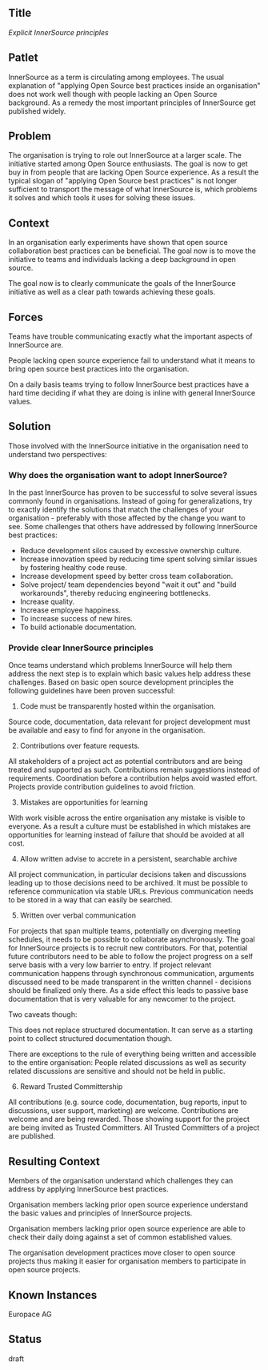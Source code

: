 ## Title

_Explicit InnerSource principles_

## Patlet

InnerSource as a term is circulating among employees. The usual explanation of
"applying Open Source best practices inside an organisation" does not work well
though with people lacking an Open Source background. As a remedy the most
important principles of InnerSource get published widely.

## Problem

The organisation is trying to role out InnerSource at a larger scale. The
initiative started among Open Source enthusiasts. The goal is now to get buy in
from people that are lacking Open Source experience. As a result the typical
slogan of "applying Open Source best practices" is not longer sufficient to
transport the message of what InnerSource is, which problems it solves and which
tools it uses for solving these issues.

## Context

In an organisation early experiments have shown that open source collaboration
best practices can be beneficial. The goal now is to move the initiative to
teams and individuals lacking a deep background in open source.

The goal now is to clearly communicate the goals of the InnerSource initiative
as well as a clear path towards achieving these goals.

## Forces

Teams have trouble communicating exactly what the important aspects of
InnerSource are.

People lacking open source experience fail to understand what it means to bring
open source best practices into the organisation.

On a daily basis teams trying to follow InnerSource best practices have a hard
time deciding if what they are doing is inline with general InnerSource values.

## Solution

Those involved with the InnerSource initiative in the organisation need to
understand two perspectives:

### Why does the organisation want to adopt InnerSource?

In the past InnerSource has proven to be successful to solve several issues
commonly found in organisations. Instead of going for generalizations, try to
exactly identify the solutions that match the challenges of your organisation -
preferably with those affected by the change you want to see. Some challenges
that others have addressed by following InnerSource best practices:

* Reduce development silos caused by excessive ownership culture.
* Increase innovation speed by reducing time spent solving similar issues by
  fostering healthy code reuse.
* Increase development speed by better cross team collaboration.
* Solve project/ team dependencies beyond "wait it out" and "build workarounds",
  thereby reducing engineering bottlenecks.
* Increase quality.
* Increase employee happiness.
* To increase success of new hires.
* To build actionable documentation.

### Provide clear InnerSource principles

Once teams understand which problems InnerSource will help them address the next
step is to explain which basic values help address these challenges. Based on
basic open source development principles the following guidelines have been
proven successful:

1. Code must be transparently hosted within the organisation.

Source code, documentation, data relevant for project development must be
available and easy to find for anyone in the organisation.

2. Contributions over feature requests.

All stakeholders of a project act as potential contributors and are being
treated and supported as such. Contributions remain suggestions instead of
requirements. Coordination before a contribution helps avoid wasted effort.
Projects provide contribution guidelines to avoid friction.

3. Mistakes are opportunities for learning

With work visible across the entire organisation any mistake is visible to
everyone. As a result a culture must be established in which mistakes are
opportunities for learning instead of failure that should be avoided at all
cost.

4. Allow written advise to accrete in a persistent, searchable archive

All project communication, in particular decisions taken and discussions leading
up to those decisions need to be archived. It must be possible to reference
communication via stable URLs. Previous communication needs to be stored in a
way that can easily be searched.

5. Written over verbal communication

For projects that span multiple teams, potentially on diverging meeting
schedules, it needs to be possible to collaborate asynchronously. The goal for
InnerSource projects is to recruit new contributors. For that, potential future
contributors need to be able to follow the project progress on a self serve
basis with a very low barrier to entry. If project relevant communication
happens through synchronous communication, arguments discussed need to be made
transparent in the written channel - decisions should be finalized only there.
As a side effect this leads to passive base documentation that is very valuable
for any newcomer to the project.

Two caveats though:

This does not replace structured documentation. It can serve as a starting point
to collect structured documentation though.

There are exceptions to the rule of everything being written and accessible to
the entire organisation: People related discussions as well as security related
discussions are sensitive and should not be held in public.

6. Reward Trusted Committership

All contributions (e.g. source code, documentation, bug reports, input to
discussions, user support, marketing) are welcome. Contributions are welcome and
are being rewarded. Those showing support for the project are being invited as
Trusted Committers. All Trusted Committers of a project are published.

## Resulting Context

Members of the organisation understand which challenges they can address by
applying InnerSource best practices.

Organisation members lacking prior open source experience understand the basic
values and principles of InnerSource projects.

Organisation members lacking prior open source experience are able to check
their daily doing against a set of common established values.

The organisation development practices move closer to open source projects thus
making it easier for organisation members to participate in open source
projects.


## Known Instances

Europace AG

## Status

draft

